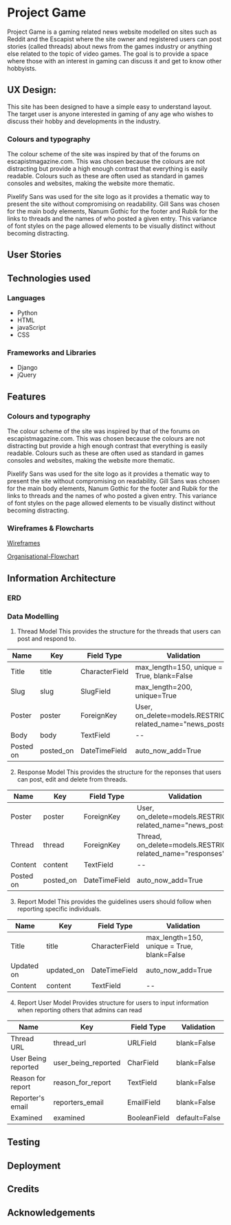 # Project Game
Project Game is a gaming related news website modelled on sites such as Reddit and the Escapist where the site owner and registered users can post stories (called threads) about news from the games industry or anything else related to the topic of video games. The goal is to provide a space where those with an interest in gaming can discuss it and get to know other hobbyists.

## UX Design:
This site has been designed to have a simple easy to understand layout. The target user is anyone interested in gaming of any age who wishes to discuss their hobby and developments in the industry. 

### Colours and typography
The colour scheme of the site was inspired by that of the forums on escapistmagazine.com. This was chosen because the colours are not distracting but provide a high enough contrast that everything is easily readable. Colours such as these are often used as standard in games consoles and websites, making the website more thematic.

Pixelify Sans was used for the site logo as it provides a thematic way to present the site without compromising on readability. Gill Sans was chosen for the main body elements, Nanum Gothic for the footer and Rubik for the links to threads and the names of who posted a given entry. This variance of font styles on the page allowed elements to be visually distinct without becoming distracting.


## User Stories

## Technologies used
### Languages
+ Python
+ HTML
+ javaScript
+ CSS

### Frameworks and Libraries
+ Django
+ jQuery

## Features


### Colours and typography
The colour scheme of the site was inspired by that of the forums on escapistmagazine.com. This was chosen because the colours are not distracting but provide a high enough contrast that everything is easily readable. Colours such as these are often used as standard in games consoles and websites, making the website more thematic.

Pixelify Sans was used for the site logo as it provides a thematic way to present the site without compromising on readability. Gill Sans was chosen for the main body elements, Nanum Gothic for the footer and Rubik for the links to threads and the names of who posted a given entry. This variance of font styles on the page allowed elements to be visually distinct without becoming distracting.


### Wireframes & Flowcharts
[Wireframes](features/wireframes)

[Organisational-Flowchart](features/flowchart)

## Information Architecture
### ERD

### Data Modelling

1. Thread Model
This provides the structure for the threads that users can post and respond to. 

|Name|Key|Field Type|Validation|
|--|--|--|--|
|Title|title|CharacterField|max_length=150, unique = True, blank=False|
|Slug|slug|SlugField|max_length=200, unique=True|
|Poster|poster|ForeignKey|User, on_delete=models.RESTRICT, related_name="news_posts"|
|Body|body|TextField|--|
|Posted on|posted_on|DateTimeField|auto_now_add=True|

2. Response Model
This provides the structure for the reponses that users can post, edit and delete from threads. 

|Name|Key|Field Type|Validation|
|--|--|--|--|
|Poster|poster|ForeignKey|User, on_delete=models.RESTRICT, related_name="news_posts"|
|Thread|thread|ForeignKey|Thread, on_delete=models.RESTRICT, related_name="responses"|
|Content|content|TextField|--|
|Posted on|posted_on|DateTimeField|auto_now_add=True|

3. Report Model
This provides the guidelines users should follow when reporting specific individuals. 

|Name|Key|Field Type|Validation|
|--|--|--|--|
|Title|title|CharacterField|max_length=150, unique = True, blank=False|
|Updated on|updated_on|DateTimeField|auto_now_add=True|
|Content|content|TextField|--|

4. Report User Model
Provides structure for users to input information when reporting others that admins can read

|Name|Key|Field Type|Validation|
|--|--|--|--|
|Thread URL|thread_url|URLField|blank=False|
|User Being reported|user_being_reported|CharField|blank=False|
|Reason for report|reason_for_report|TextField|blank=False|
|Reporter's email|reporters_email|EmailField|blank=False|
|Examined|examined|BooleanField|default=False|

## Testing

## Deployment

## Credits

## Acknowledgements